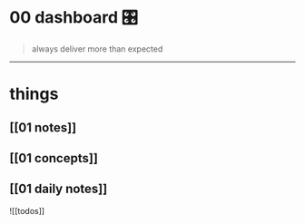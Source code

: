 
# 00 dashboard 🎛


> always deliver more than expected

___


# things
## [[01 notes]]
## [[01 concepts]]
## [[01 daily notes]] 




![[todos]]



